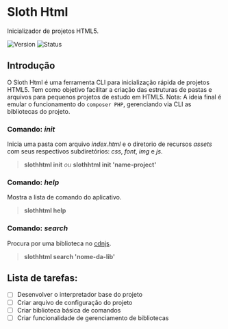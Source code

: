 ﻿# Sloth Html

Inicializador de projetos HTML5.

![Version](https://img.shields.io/badge/version-1.0-green) ![Status](https://img.shields.io/badge/status-development-yellow)


## Introdução

O Sloth Html é uma ferramenta CLI para inicialização rápida de projetos HTML5. Tem como objetivo facilitar a criação das estruturas de pastas e arquivos para pequenos projetos de estudo em HTML5.
Nota: A ideia final é emular o funcionamento do `composer PHP`, gerenciando via CLI as bibliotecas do projeto.

### **Comando:** _init_

Inicia uma pasta com arquivo _index.html_ e o diretorio de recursos _assets_ com seus respectivos subdiretórios: _css_, _font_, _img_ e _js_.

>**slothhtml init** _ou_ **slothhtml init 'name-project'**


### **Comando:** _help_

Mostra a lista de comando do aplicativo.

>**slothhtml help**


### **Comando:** _search_

Procura por uma biblioteca no [cdnjs](https://www.cdnjs.com).

>**slothhtml search 'nome-da-lib'**

## Lista de tarefas:

- [ ] Desenvolver o interpretador base do projeto
- [ ] Criar arquivo de configuração do projeto
- [ ] Criar biblioteca básica de comandos
- [ ] Criar funcionalidade de gerenciamento de bibliotecas
